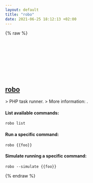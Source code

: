 ```yaml
---
layout: default
title: "robo"
date: 2021-06-25 18:12:13 +02:00
---
```

{% raw %}
<h2 id="robo">
  <a href="/en/common/robo.html">robo</a> <a href="#robo"><svg class="icon">
    <use href="/assets/images/unicode_sprite.svg#link" />
  </svg></a>
</h2>
> PHP task runner.
> More information: <https://robo.li/>.

#### List available commands:
```shell
robo list
```
#### Run a specific command:
```shell
robo {{foo}}
```
#### Simulate running a specific command:
```shell
robo --simulate {{foo}}
```
{% endraw %}